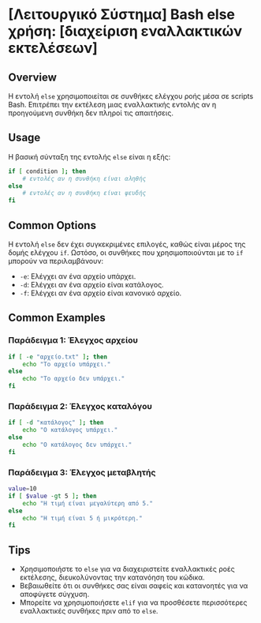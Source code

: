 # [Λειτουργικό Σύστημα] Bash else χρήση: [διαχείριση εναλλακτικών εκτελέσεων]

## Overview
Η εντολή `else` χρησιμοποιείται σε συνθήκες ελέγχου ροής μέσα σε scripts Bash. Επιτρέπει την εκτέλεση μιας εναλλακτικής εντολής αν η προηγούμενη συνθήκη δεν πληροί τις απαιτήσεις.

## Usage
Η βασική σύνταξη της εντολής `else` είναι η εξής:

```bash
if [ condition ]; then
    # εντολές αν η συνθήκη είναι αληθής
else
    # εντολές αν η συνθήκη είναι ψευδής
fi
```

## Common Options
Η εντολή `else` δεν έχει συγκεκριμένες επιλογές, καθώς είναι μέρος της δομής ελέγχου `if`. Ωστόσο, οι συνθήκες που χρησιμοποιούνται με το `if` μπορούν να περιλαμβάνουν:

- `-e`: Ελέγχει αν ένα αρχείο υπάρχει.
- `-d`: Ελέγχει αν ένα αρχείο είναι κατάλογος.
- `-f`: Ελέγχει αν ένα αρχείο είναι κανονικό αρχείο.

## Common Examples

### Παράδειγμα 1: Έλεγχος αρχείου
```bash
if [ -e "αρχείο.txt" ]; then
    echo "Το αρχείο υπάρχει."
else
    echo "Το αρχείο δεν υπάρχει."
fi
```

### Παράδειγμα 2: Έλεγχος καταλόγου
```bash
if [ -d "κατάλογος" ]; then
    echo "Ο κατάλογος υπάρχει."
else
    echo "Ο κατάλογος δεν υπάρχει."
fi
```

### Παράδειγμα 3: Έλεγχος μεταβλητής
```bash
value=10
if [ $value -gt 5 ]; then
    echo "Η τιμή είναι μεγαλύτερη από 5."
else
    echo "Η τιμή είναι 5 ή μικρότερη."
fi
```

## Tips
- Χρησιμοποιήστε το `else` για να διαχειριστείτε εναλλακτικές ροές εκτέλεσης, διευκολύνοντας την κατανόηση του κώδικα.
- Βεβαιωθείτε ότι οι συνθήκες σας είναι σαφείς και κατανοητές για να αποφύγετε σύγχυση.
- Μπορείτε να χρησιμοποιήσετε `elif` για να προσθέσετε περισσότερες εναλλακτικές συνθήκες πριν από το `else`.